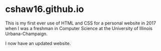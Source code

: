 # cshaw16.github.io

This is my first ever use of HTML and CSS for a personal website in 2017 when I was a freshman in Computer Science at the University of Illinois Urbana-Champaign.

I now have an updated website.
